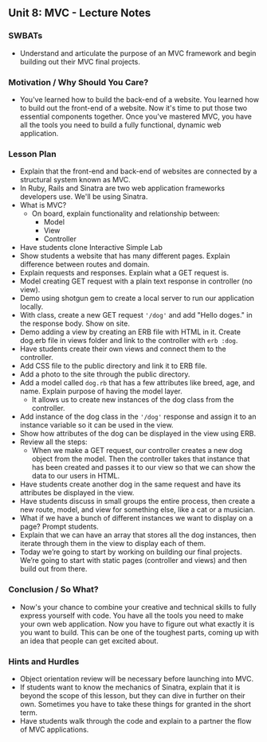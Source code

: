 ## Unit 8: MVC - Lecture Notes

### SWBATs
+ Understand and articulate the purpose of an MVC framework and begin building out their MVC final projects.

### Motivation / Why Should You Care?
+ You've learned how to build the back-end of a website. You learned how to build out the front-end of a website. Now it's time to put those two essential components together. Once you've mastered MVC, you have all the tools you need to build a fully functional, dynamic web application.

### Lesson Plan
+ Explain that the front-end and back-end of websites are connected by a structural system known as MVC.
+ In Ruby, Rails and Sinatra are two web application frameworks developers use. We'll be using Sinatra.
+ What is MVC?
  + On board, explain functionality and relationship between:
    + Model
    + View
    + Controller
+ Have students clone Interactive Simple Lab
+ Show students a website that has many different pages. Explain difference between routes and domain.
+ Explain requests and responses. Explain what a GET request is. 
+ Model creating GET request with a plain text response in controller (no view).
+ Demo using shotgun gem to create a local server to run our application locally.
+ With class, create a new GET request `'/dog'` and add "Hello doges." in the response body. Show on site.
+ Demo adding a view by creating an ERB file with HTML in it. Create dog.erb file in views folder and link to the controller with `erb :dog`.
+ Have students create their own views and connect them to the controller.
+ Add CSS file to the public directory and link it to ERB file.
+ Add a photo to the site through the public directory.
+ Add a model called `dog.rb` that has a few attributes like breed, age, and name. Explain purpose of having the model layer.
  + It allows us to create new instances of the dog class from the controller.
+ Add instance of the dog class in the `'/dog'` response and assign it to an instance variable so it can be used in the view.
+ Show how attributes of the dog can be displayed in the view using ERB.
+ Review all the steps:
  + When we make a GET request, our controller creates a new dog object from the model. Then the controller takes that instance that has been created and passes it to our view so that we can show the data to our users in HTML.
+ Have students create another dog in the same request and have its attributes be displayed in the view.
+ Have students discuss in small groups the entire process, then create a new route, model, and view for something else, like a cat or a musician.
+ What if we have a bunch of different instances we want to display on a page? Prompt students.
+ Explain that we can have an array that stores all the dog instances, then iterate through them in the view to display each of them. 
+ Today we’re going to start by working on building our final projects. We’re going to start with static pages (controller and views) and then build out from there.

### Conclusion / So What?
+ Now's your chance to combine your creative and technical skills to fully express yourself with code. You have all the tools you need to make your own web application. Now you have to figure out what exactly it is you want to build. This can be one of the toughest parts, coming up with an idea that people can get excited about.

### Hints and Hurdles
+ Object orientation review will be necessary before launching into MVC.
+ If students want to know the mechanics of Sinatra, explain that it is beyond the scope of this lesson, but they can dive in further on their own. Sometimes you have to take these things for granted in the short term.
+ Have students walk through the code and explain to a partner the flow of MVC applications.